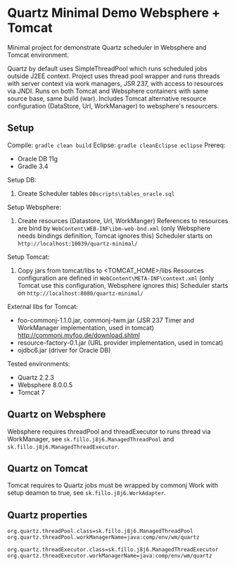 # Quartz Minimal Demo Websphere + Tomcat

Minimal project for demonstrate Quartz scheduler in Websphere and Tomcat environment.

Quartz by default uses SimpleThreadPool which runs scheduled jobs outside J2EE context.
Project uses thread pool wrapper and runs threads with server context via work managers, JSR 237, with access to resources via JNDI.
Runs on both Tomcat and Websphere containers with same source base, same build (war).
Includes Tomcat alternative resource configuration (DataStore, Url, WorkManager) to websphere's resourcers.

## Setup
Compile: `gradle clean build`
Eclipse: `gradle cleanEclipse eclipse`
Prereq:
- Oracle DB 11g 
- Gradle 3.4

Setup DB:
1. Create Scheduler tables `DBscripts\tables_oracle.sql` 

Setup Websphere:
1. Create resources (Datastore, Url, WorkManger)
References to resources are bind by `WebContent\WEB-INF\ibm-web-bnd.xml` (only Websphere needs bindings definition, Tomcat ignores this)
Scheduler starts on `http://localhost:10039/quartz-minimal/`

Setup Tomcat:
1. Copy jars from tomcat/libs to <TOMCAT_HOME>/libs
Resources configuration are defined in `WebContent\META-INF\context.xml` (only Tomcat use this configuration, Websphere ignores this)
Scheduler starts on `http://localhost:8080/quartz-minimal/` 

External libs for Tomcat: 
- foo-commonj-1.1.0.jar, commonj-twm.jar (JSR 237 Timer and WorkManager implementation, used in tomcat) http://commonj.myfoo.de/download.shtml
- resource-factory-0.1.jar (URL provider implementation, used in tomcat)
- ojdbc6.jar (driver for Oracle DB)

Tested environments:
- Quartz 2.2.3
- Websphere 8.0.0.5
- Tomcat 7

## Quartz on Websphere
Websphere requires threadPool and threadExecutor to runs thread via WorkManager, see `sk.fillo.j8j6.ManagedThreadPool` and `sk.fillo.j8j6.ManagedThreadExecutor`.

## Quartz on Tomcat
Tomcat requires to Quartz jobs must be wrapped by commonj Work with setup deamon to true, see `sk.fillo.j8j6.WorkAdapter`.

## Quartz properties
```
org.quartz.threadPool.class=sk.fillo.j8j6.ManagedThreadPool
org.quartz.threadPool.workManagerName=java:comp/env/wm/quartz

org.quartz.threadExecutor.class=sk.fillo.j8j6.ManagedThreadExecutor
org.quartz.threadExecutor.workManagerName=java:comp/env/wm/quartz
```

